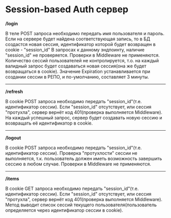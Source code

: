 # Session-based Auth сервер

**/login**

В теле POST запроса необходимо передать имя пользователя и пароль. Если на сервере будет найдена соответствующая запись, то в БД создастся новая сессия, идентификатор которой будет возвращен в cookie - "session_id"
В запросах к данному эндпоинту, наличие "session_id" не проверяется.
Проверки в Middleware не применяются.
Количество сессий пользователей не контролируется, т.о. на каждый валидный запрос будет создаваться новая сессия(она же будет возвращаться в cookie).
Значение Expiration устанавливается при создании сессии в РЕПО, и по-умолчанию, составляет 3 минуты.

---

**/refresh**

В cookie POST запроса необходимо передать "session_id"(т.е. идентификатор сессии). Если "session_id" отсутствует, или сессия "протухла", сервер вернёт код 401(проверка выполняется Middleware).
На каждый успешный запрос, сервер будет создавать новую сессию и возвращать её идентификатор в cookie.

---

**/logout**

В cookie POST запроса необходимо передать "session_id"(т.е. идентификатор сессии). Проверка "протухлости" сессии не выполняется, т.к. пользователь должен иметь возможность завершить сессию в любом случае.
Проверки в Middleware не применяются.

---

**/items**

В cookie GET запроса необходимо передать "session_id"(т.е. идентификатор сессии). Если "session_id" отсутствует, или сессия "протухла", сервер вернёт код 401(проверка выполняется Middleware).
Метод выводит список сессий текущего пользователя(пользователь определяется через идентификатор сессии в cookie).